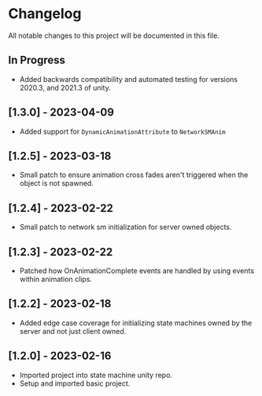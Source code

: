 # Changelog

All notable changes to this project will be documented in this file.

## In Progress

* Added backwards compatibility and automated testing for versions 2020.3, and 2021.3 of unity.

## [1.3.0] - 2023-04-09

* Added support for `DynamicAnimationAttribute` to `NetworkSMAnim`

## [1.2.5] - 2023-03-18

* Small patch to ensure animation cross fades aren't triggered
    when the object is not spawned.

## [1.2.4] - 2023-02-22

* Small patch to network sm initialization for server owned objects.

## [1.2.3] - 2023-02-22

* Patched how OnAnimationComplete events are handled by using events within
    animation clips.

## [1.2.2] - 2023-02-18

* Added edge case coverage for initializing state machines owned
    by the server and not just client owned.

## [1.2.0] - 2023-02-16

* Imported project into state machine unity repo.
* Setup and imported basic project.
